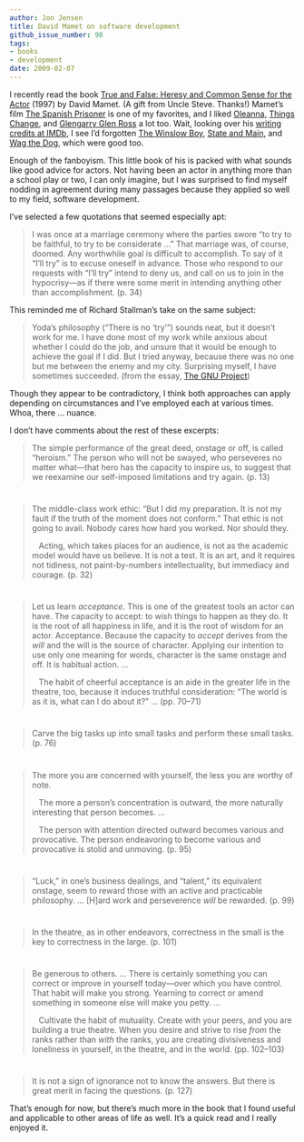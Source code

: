 ```yaml
---
author: Jon Jensen
title: David Mamet on software development
github_issue_number: 98
tags:
- books
- development
date: 2009-02-07
---
```


I recently read the book [True and False: Heresy and Common Sense for the Actor](https://en.wikipedia.org/wiki/True_and_False:_Heresy_and_Common_Sense_for_the_Actor) (1997) by David Mamet. (A gift from Uncle Steve. Thanks!) Mamet’s film [The Spanish Prisoner](https://www.imdb.com/title/tt0120176/) is one of my favorites, and I liked [Oleanna](https://www.imdb.com/title/tt0110722/), [Things Change](https://www.imdb.com/title/tt0096259/), and [Glengarry Glen Ross](https://www.imdb.com/title/tt0104348/) a lot too. Wait, looking over his [writing credits at IMDb](https://www.imdb.com/name/nm0000519/), I see I’d forgotten [The Winslow Boy](https://www.imdb.com/title/tt0155388/), [State and Main](https://www.imdb.com/title/tt0120202/), and [Wag the Dog](https://www.imdb.com/title/tt0120885/), which were good too.

Enough of the fanboyism. This little book of his is packed with what sounds like good advice for actors. Not having been an actor in anything more than a school play or two, I can only imagine, but I was surprised to find myself nodding in agreement during many passages because they applied so well to my field, software development.

I’ve selected a few quotations that seemed especially apt:

> I was once at a marriage ceremony where the parties swore “to try to be faithful, to try to be considerate …” That marriage was, of course, doomed. Any worthwhile goal is difficult to accomplish. To say of it “I’ll try” is to excuse oneself in advance. Those who respond to our requests with “I’ll try” intend to deny us, and call on us to join in the hypocrisy—as if there were some merit in intending anything other than accomplishment. (p. 34)

This reminded me of Richard Stallman’s take on the same subject:

> Yoda’s philosophy (“There is no ‘try’”) sounds neat, but it doesn’t work for me. I have done most of my work while anxious about whether I could do the job, and unsure that it would be enough to achieve the goal if I did. But I tried anyway, because there was no one but me between the enemy and my city. Surprising myself, I have sometimes succeeded. (from the essay, [The GNU Project](https://www.gnu.org/gnu/thegnuproject.html))

Though they appear to be contradictory, I think both approaches can apply depending on circumstances and I’ve employed each at various times. Whoa, there … nuance.

I don’t have comments about the rest of these excerpts:

> The simple performance of the great deed, onstage or off, is called “heroism.” The person who will not be swayed, who perseveres no matter what—that hero has the capacity to inspire us, to suggest that we reexamine our self-imposed limitations and try again. (p. 13)

#

> The middle-class work ethic: “But I did my preparation. It is not my fault if the truth of the moment does not conform.” That ethic is not going to avail. Nobody cares how hard you worked. Nor should they.
>
>    Acting, which takes places for an audience, is not as the academic model would have us believe. It is not a test. It is an art, and it requires not tidiness, not paint-by-numbers intellectuality, but immediacy and courage. (p. 32)

#

> Let us learn *acceptance*. This is one of the greatest tools an actor can have. The capacity to accept: to wish things to happen as they do. It is the root of all happiness in life, and it is the root of wisdom for an actor. Acceptance. Because the capacity to *accept* derives from the *will* and the will is the source of character. Applying our intention to use only one meaning for words, character is the same onstage and off. It is habitual action. …
>
>    The habit of cheerful acceptance is an aide in the greater life in the theatre, too, because it induces truthful consideration: “The world is as it is, what can I do about it?” … (pp. 70–71)

#
> Carve the big tasks up into small tasks and perform these small tasks. (p. 76)

#

> The more you are concerned with yourself, the less you are worthy of note.
>
>    The more a person’s concentration is outward, the more naturally interesting that person becomes. …
>
>    The person with attention directed outward becomes various and provocative. The person endeavoring to become various and provocative is stolid and unmoving. (p. 95)

#

> “Luck,” in one’s business dealings, and “talent,” its equivalent onstage, seem to reward those with an active and practicable philosophy. … [H]ard work and perseverence *will* be rewarded. (p. 99)

#

> In the theatre, as in other endeavors, correctness in the small is the key to correctness in the large. (p. 101)

#

> Be generous to others. … There is certainly something you can correct or improve in yourself today—over which you have control. That habit will make you strong. Yearning to correct or amend something in someone else will make you petty. …
>
>    Cultivate the habit of mutuality. Create with your peers, and you are building a true theatre. When you desire and strive to rise *from* the ranks rather than *with* the ranks, you are creating divisiveness and loneliness in yourself, in the theatre, and in the world. (pp. 102–103)

#

> It is not a sign of ignorance not to know the answers. But there is great merit in facing the questions. (p. 127)

That’s enough for now, but there’s much more in the book that I found useful and applicable to other areas of life as well. It’s a quick read and I really enjoyed it.
